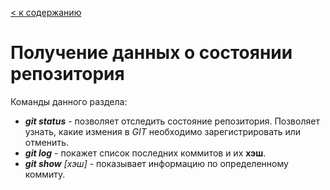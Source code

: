 [< к содержанию](./readme.md)

# Получение данных о состоянии репозитория

Команды данного раздела: 

* ***git status*** - позволяет отследить состояние репозитория. Позволяет узнать, какие измения в *GIT* необходимо зарегистрировать или отменить.
* ***git log*** - покажет список последних коммитов и их **хэш**.
* ***git show*** *[хэш]* - показывает информацию по определенному коммиту.
